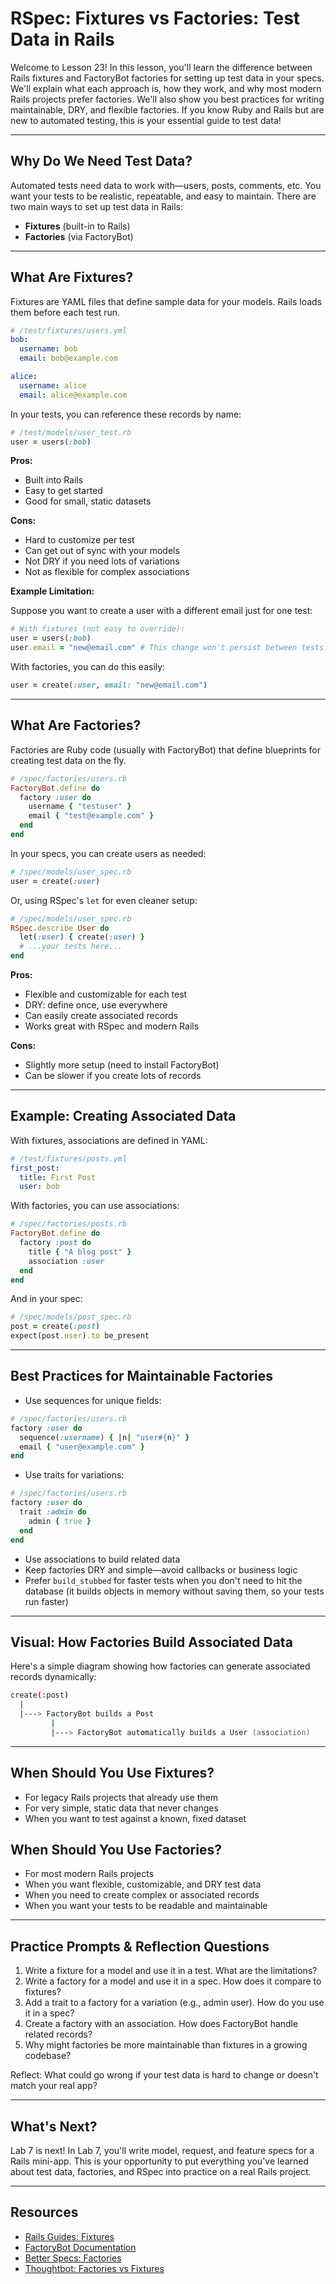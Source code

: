 # RSpec: Fixtures vs Factories: Test Data in Rails

Welcome to Lesson 23! In this lesson, you'll learn the difference between Rails fixtures and FactoryBot factories for setting up test data in your specs. We'll explain what each approach is, how they work, and why most modern Rails projects prefer factories. We'll also show you best practices for writing maintainable, DRY, and flexible factories. If you know Ruby and Rails but are new to automated testing, this is your essential guide to test data!

---

## Why Do We Need Test Data?

Automated tests need data to work with—users, posts, comments, etc. You want your tests to be realistic, repeatable, and easy to maintain. There are two main ways to set up test data in Rails:

- **Fixtures** (built-in to Rails)
- **Factories** (via FactoryBot)

---

## What Are Fixtures?

Fixtures are YAML files that define sample data for your models. Rails loads them before each test run.

```yaml
# /test/fixtures/users.yml
bob:
  username: bob
  email: bob@example.com

alice:
  username: alice
  email: alice@example.com
```

In your tests, you can reference these records by name:

```ruby
# /test/models/user_test.rb
user = users(:bob)
```

**Pros:**

- Built into Rails
- Easy to get started
- Good for small, static datasets

**Cons:**

- Hard to customize per test
- Can get out of sync with your models
- Not DRY if you need lots of variations
- Not as flexible for complex associations

**Example Limitation:**

Suppose you want to create a user with a different email just for one test:

```ruby
# With fixtures (not easy to override):
user = users(:bob)
user.email = "new@email.com" # This change won't persist between tests!
```

With factories, you can do this easily:

```ruby
user = create(:user, email: "new@email.com")
```

---

## What Are Factories?

Factories are Ruby code (usually with FactoryBot) that define blueprints for creating test data on the fly.

```ruby
# /spec/factories/users.rb
FactoryBot.define do
  factory :user do
    username { "testuser" }
    email { "test@example.com" }
  end
end
```

In your specs, you can create users as needed:

```ruby
# /spec/models/user_spec.rb
user = create(:user)
```

Or, using RSpec's `let` for even cleaner setup:

```ruby
# /spec/models/user_spec.rb
RSpec.describe User do
  let(:user) { create(:user) }
  # ...your tests here...
end
```

**Pros:**

- Flexible and customizable for each test
- DRY: define once, use everywhere
- Can easily create associated records
- Works great with RSpec and modern Rails

**Cons:**

- Slightly more setup (need to install FactoryBot)
- Can be slower if you create lots of records

---

## Example: Creating Associated Data

With fixtures, associations are defined in YAML:

```yaml
# /test/fixtures/posts.yml
first_post:
  title: First Post
  user: bob
```

With factories, you can use associations:

```ruby
# /spec/factories/posts.rb
FactoryBot.define do
  factory :post do
    title { "A blog post" }
    association :user
  end
end
```

And in your spec:

```ruby
# /spec/models/post_spec.rb
post = create(:post)
expect(post.user).to be_present
```

---

## Best Practices for Maintainable Factories

- Use sequences for unique fields:

```ruby
# /spec/factories/users.rb
factory :user do
  sequence(:username) { |n| "user#{n}" }
  email { "user@example.com" }
end
```

- Use traits for variations:

```ruby
# /spec/factories/users.rb
factory :user do
  trait :admin do
    admin { true }
  end
end
```

- Use associations to build related data
- Keep factories DRY and simple—avoid callbacks or business logic
- Prefer `build_stubbed` for faster tests when you don't need to hit the database (it builds objects in memory without saving them, so your tests run faster)

---

## Visual: How Factories Build Associated Data

Here's a simple diagram showing how factories can generate associated records dynamically:

```zsh
create(:post)
  |
  |---> FactoryBot builds a Post
         |
         |---> FactoryBot automatically builds a User (association)
```

---

## When Should You Use Fixtures?

- For legacy Rails projects that already use them
- For very simple, static data that never changes
- When you want to test against a known, fixed dataset

## When Should You Use Factories?

- For most modern Rails projects
- When you want flexible, customizable, and DRY test data
- When you need to create complex or associated records
- When you want your tests to be readable and maintainable

---

## Practice Prompts & Reflection Questions

1. Write a fixture for a model and use it in a test. What are the limitations?
2. Write a factory for a model and use it in a spec. How does it compare to fixtures?
3. Add a trait to a factory for a variation (e.g., admin user). How do you use it in a spec?
4. Create a factory with an association. How does FactoryBot handle related records?
5. Why might factories be more maintainable than fixtures in a growing codebase?

Reflect: What could go wrong if your test data is hard to change or doesn't match your real app?

---

## What's Next?

Lab 7 is next! In Lab 7, you'll write model, request, and feature specs for a Rails mini-app. This is your opportunity to put everything you've learned about test data, factories, and RSpec into practice on a real Rails project.

---

## Resources

- [Rails Guides: Fixtures](https://guides.rubyonrails.org/testing.html#the-low-down-on-fixtures)
- [FactoryBot Documentation](https://github.com/thoughtbot/factory_bot)
- [Better Specs: Factories](https://www.betterspecs.org/#factories)
- [Thoughtbot: Factories vs Fixtures](https://thoughtbot.com/blog/factories-not-fixtures)

